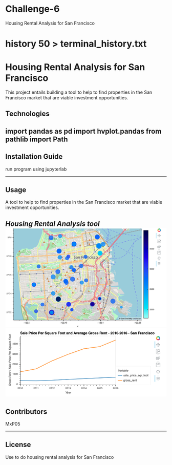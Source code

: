 # Challenge-6
Housing Rental Analysis for San Francisco
# history 50 > terminal_history.txt

# Housing Rental Analysis for San Francisco
This project entails building a tool to help to find properties in the San Francisco market that are viable investment opportunities.

## Technologies

import pandas as pd
import hvplot.pandas
from pathlib import Path
---

## Installation Guide
run program using jupyterlab

---

## Usage
A tool to help to find properties in the San Francisco market that are viable investment opportunities.

*Housing Rental Analysis tool*
![Hvplot mapp San francisco - Gross rent, Sales per sq foot](https://github.com/MxP05/Challenge-6/blob/main/Images/6-4-geoviews-plot.png?raw=true)
![Sales price per square foot and average gross rent San Francisco 2010-2016](https://github.com/MxP05/Challenge-6/blob/main/Images/avg-sale-px-sq-foot-gross-rent.png?raw=true)
---

## Contributors

MxP05

---

## License
Use to do housing rental analysis for San Francisco